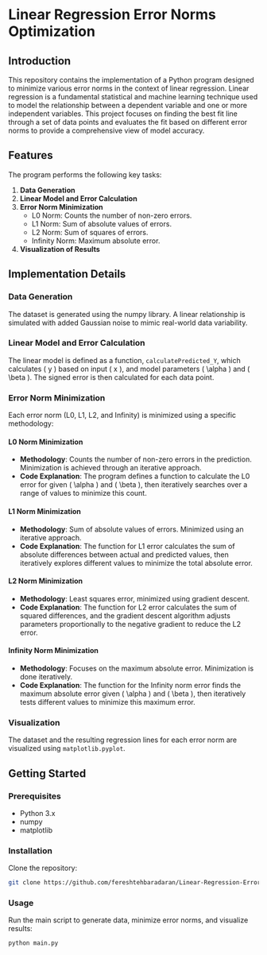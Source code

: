 # Linear Regression Error Norms Optimization

## Introduction

This repository contains the implementation of a Python program designed to minimize various error norms in the context of linear regression. Linear regression is a fundamental statistical and machine learning technique used to model the relationship between a dependent variable and one or more independent variables. This project focuses on finding the best fit line through a set of data points and evaluates the fit based on different error norms to provide a comprehensive view of model accuracy.

## Features

The program performs the following key tasks:

1. **Data Generation**
2. **Linear Model and Error Calculation**
3. **Error Norm Minimization**
    - L0 Norm: Counts the number of non-zero errors.
    - L1 Norm: Sum of absolute values of errors.
    - L2 Norm: Sum of squares of errors.
    - Infinity Norm: Maximum absolute error.
4. **Visualization of Results**

## Implementation Details

### Data Generation

The dataset is generated using the numpy library. A linear relationship is simulated with added Gaussian noise to mimic real-world data variability.

### Linear Model and Error Calculation

The linear model is defined as a function, `calculatePredicted_Y`, which calculates \( y \) based on input \( x \), and model parameters \( \alpha \) and \( \beta \). The signed error is then calculated for each data point.

### Error Norm Minimization

Each error norm (L0, L1, L2, and Infinity) is minimized using a specific methodology:

#### L0 Norm Minimization

- **Methodology**: Counts the number of non-zero errors in the prediction. Minimization is achieved through an iterative approach.
- **Code Explanation**: The program defines a function to calculate the L0 error for given \( \alpha \) and \( \beta \), then iteratively searches over a range of values to minimize this count.

#### L1 Norm Minimization

- **Methodology**: Sum of absolute values of errors. Minimized using an iterative approach.
- **Code Explanation**: The function for L1 error calculates the sum of absolute differences between actual and predicted values, then iteratively explores different values to minimize the total absolute error.

#### L2 Norm Minimization

- **Methodology**: Least squares error, minimized using gradient descent.
- **Code Explanation**: The function for L2 error calculates the sum of squared differences, and the gradient descent algorithm adjusts parameters proportionally to the negative gradient to reduce the L2 error.

#### Infinity Norm Minimization

- **Methodology**: Focuses on the maximum absolute error. Minimization is done iteratively.
- **Code Explanation**: The function for the Infinity norm error finds the maximum absolute error given \( \alpha \) and \( \beta \), then iteratively tests different values to minimize this maximum error.

### Visualization

The dataset and the resulting regression lines for each error norm are visualized using `matplotlib.pyplot`.


## Getting Started

### Prerequisites

- Python 3.x
- numpy
- matplotlib

### Installation

Clone the repository:
```sh
git clone https://github.com/fereshtehbaradaran/Linear-Regression-Error-Norms-Optimization.git
```

### Usage
Run the main script to generate data, minimize error norms, and visualize results:
```sh
python main.py
```
